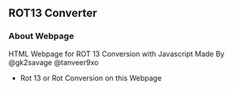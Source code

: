 ## ROT13 Converter
### About Webpage

HTML Webpage for ROT 13 Conversion with Javascript 
Made By @gk2savage @tanveer9xo
- Rot 13 or Rot <any number> Conversion on this Webpage

